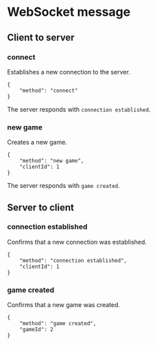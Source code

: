 # WebSocket message
## Client to server
### connect
Establishes a new connection to the server.
```
{
	"method": "connect"
}
```
The server responds with `connection established`.

### new game
Creates a new game.
```
{
	"method": "new game",
	"clientId": 1
}
```
The server responds with `game created`.

## Server to client
### connection established
Confirms that a new connection was established.
```
{
	"method": "connection established",
	"clientId": 1
}
```

### game created
Confirms that a new game was created.
```
{
	"method": "game created",
	"gameId": 2
}
```
